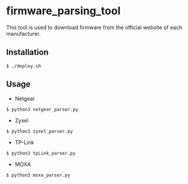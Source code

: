 # firmware_parsing_tool
This tool is used to download firmware from the official website of each manufacturer.
## Installation
```
$ ./deploy.sh
```
## Usage
* Netgear
```
$ python3 netgear_parser.py
```
* Zyxel
```
$ python3 zyxel_parser.py
```
* TP-Link
```
$ python3 tpLink_parser.py
```
* MOXA
```
$ python3 moxa_parser.py
```
